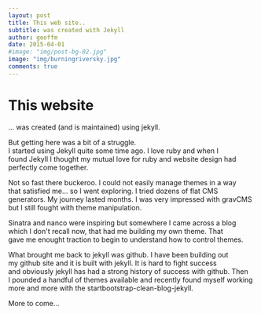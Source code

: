 ```yaml
---
layout: post
title: This web site..
subtitle: was created with Jekyll
author: geoffm
date: 2015-04-01
#image: "img/post-bg-02.jpg"
image: "img/burningriversky.jpg"
comments: true
---
```


# This website 
... was created (and is maintained) using jekyll.

But getting here was a bit of a struggle.  
I started using Jekyll quite some time ago. I love ruby and when I  
found Jekyll I thought my mutual love for ruby and website design 
had perfectly come together.

Not so fast there buckeroo. I could not easily manage themes in a way  
that satisfied me... so I went exploring. I tried dozens of flat CMS  
generators. My journey lasted months. I was very impressed with gravCMS  
but I still fought with theme manipulation.

<!--more-->

Sinatra and nanco were inspiring but somewhere I came across a blog  
which I don't recall now, that had me building my own theme. That  
gave me enought traction to begin to understand how to control themes.

What brought me back to jekyll was github. I have been building out  
my github site and it is built with jekyll. It is hard to fight success  
and obviously jekyll has had a strong history of success with github. Then  
I pounded a handful of themes available and recently found myself working  
more and more with the startbootstrap-clean-blog-jekyll.


More to come...
